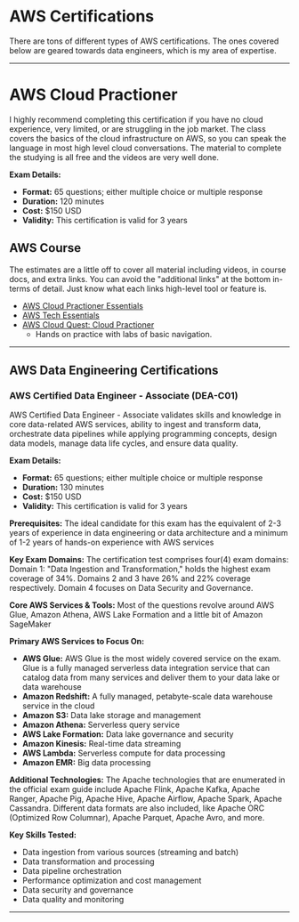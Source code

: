 # AWS Certifications
There are tons of different types of AWS certifications. The ones covered below are geared towards data engineers, which is my area of expertise.

---
# AWS Cloud Practioner
I highly recommend completing this certification if you have no cloud experience, very limited, or are struggling in the job market. The class covers the basics of the cloud infrastructure on AWS, so you can speak the language in most high level cloud conversations. The material to complete the studying is all free and the videos are very well done.

**Exam Details:**
- **Format:** 65 questions; either multiple choice or multiple response
- **Duration:** 120 minutes
- **Cost:** $150 USD
- **Validity:** This certification is valid for 3 years

## AWS Course
The estimates are a little off to cover all material including videos, in course docs, and extra links. You can avoid the "additional links" at the bottom in-terms of detail. Just know what each links high-level tool or feature is.
- [AWS Cloud Practioner Essentials](https://skillbuilder.aws/learn/94T2BEN85A/aws-cloud-practitioner-essentials/8D79F3AVR7)
- [AWS Tech Essentials](https://skillbuilder.aws/learn/K8C2FNZM6X/aws-technical-essentials/N7Q3SXQCDY)
- [AWS Cloud Quest: Cloud Practioner](https://skillbuilder.aws/learn/FU5WCYVGKY/aws-cloud-quest-cloud-practitioner/JF9TKU68GT)
  - Hands on practice with labs of basic navigation.

---

## **AWS Data Engineering Certifications**

### **AWS Certified Data Engineer - Associate (DEA-C01)**
AWS Certified Data Engineer - Associate validates skills and knowledge in core data-related AWS services, ability to ingest and transform data, orchestrate data pipelines while applying programming concepts, design data models, manage data life cycles, and ensure data quality.

**Exam Details:**
- **Format:** 65 questions; either multiple choice or multiple response
- **Duration:** 130 minutes
- **Cost:** $150 USD
- **Validity:** This certification is valid for 3 years

**Prerequisites:** The ideal candidate for this exam has the equivalent of 2-3 years of experience in data engineering or data architecture and a minimum of 1-2 years of hands-on experience with AWS services

**Key Exam Domains:**
The certification test comprises four(4) exam domains: Domain 1: "Data Ingestion and Transformation," holds the highest exam coverage of 34%. Domains 2 and 3 have 26% and 22% coverage respectively. Domain 4 focuses on Data Security and Governance.

**Core AWS Services & Tools:**
Most of the questions revolve around AWS Glue, Amazon Athena, AWS Lake Formation and a little bit of Amazon SageMaker

**Primary AWS Services to Focus On:**
- **AWS Glue:** AWS Glue is the most widely covered service on the exam. Glue is a fully managed serverless data integration service that can catalog data from many services and deliver them to your data lake or data warehouse
- **Amazon Redshift:** A fully managed, petabyte-scale data warehouse service in the cloud
- **Amazon S3:** Data lake storage and management
- **Amazon Athena:** Serverless query service
- **AWS Lake Formation:** Data lake governance and security
- **Amazon Kinesis:** Real-time data streaming
- **AWS Lambda:** Serverless compute for data processing
- **Amazon EMR:** Big data processing

**Additional Technologies:**
The Apache technologies that are enumerated in the official exam guide include Apache Flink, Apache Kafka, Apache Ranger, Apache Pig, Apache Hive, Apache Airflow, Apache Spark, Apache Cassandra. Different data formats are also included, like Apache ORC (Optimized Row Columnar), Apache Parquet, Apache Avro, and more.

**Key Skills Tested:**
- Data ingestion from various sources (streaming and batch)
- Data transformation and processing
- Data pipeline orchestration
- Performance optimization and cost management
- Data security and governance
- Data quality and monitoring

---
